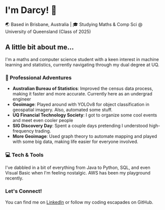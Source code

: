 # I'm Darcy! 👋

🌏 Based in Brisbane, Australia | 🎓 Studying Maths & Comp Sci @ University of Queensland (Class of 2025)

## A little bit about me...

I'm a maths and computer science student with a keen interest in machine learning and statistics, currently navigating through my dual degree at UQ.

### 🚀 Professional Adventures

- **Australian Bureau of Statistics**: Improved the census data process, making it faster and more accurate. Currently here as an undergrad engineer
- **Geoimage**: Played around with YOLOv8 for object classification in geospatial imagery. Also, automated some stuff.
- **UQ Financial Technology Society**: I got to organize some cool events and meet even cooler people
- **SIG Discovery Day**: Spent a couple days pretending I understood high-frequency trading. 
- **More Geoimage**: Used graph theory to automate mapping and played with some big data, making life easier for everyone involved.

### 💻 Tech & Tools

I've dabbled in a bit of everything from Java to Python, SQL, and even Visual Basic when I'm feeling nostalgic. AWS has been my playground recently.

### Let's Connect!

You can find me on [LinkedIn](https://www.linkedin.com/in/darcyweedman/) or follow my coding escapades on GitHub.

